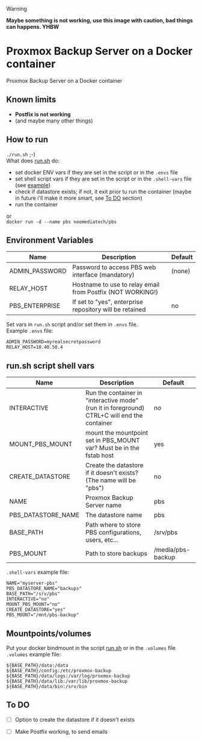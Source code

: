 > [!WARNING]
> **Maybe something is not working, use this image with caution, bad things can happens. YHBW**  

# Proxmox Backup Server on a Docker container
Proxmox Backup Server on a Docker container  

## Known limits
* **Postfix is not working**
* (and maybe many other things)  

## How to run
`./run.sh` ;-)  
What does [run.sh](run.sh) do:
* set docker ENV vars if they are set in the script or in the `.envs` file
* set shell script vars if they are set in the script or in the `.shell-vars` file (see [example](#environment-variables))
* check if datastore exists; if not, it exit prior tu run the container (maybe in future i'll make it more smart, see [To DO](#to-do) section)
* run the container
  
or  
`docker run -d --name pbs neomediatech/pbs`

## Environment Variables
| Name                | Description                                                     | Default         |
| ------------------- | --------------------------------------------------------------- | --------------- |
| ADMIN_PASSWORD      | Password to access PBS web interface (mandatory)                | (none)          |
| RELAY_HOST          | Hostname to use to relay email from Postfix (NOT WORKING!)      |                 |
| PBS_ENTERPRISE      | If set to "yes", enterprise repository will be retained         | no              |

Set vars in `run.sh` script and/or set them in `.envs` file.  
Example `.envs` file:
```
ADMIN_PASSWORD=myrealsecretpassword
RELAY_HOST=10.40.50.4
```
## run.sh script shell vars
| Name                | Description                                                     | Default         
| ------------------- | --------------------------------------------------------------- | --------------- 
| INTERACTIVE         | Run the container in "interactive mode" (run it in foreground)  <br /> CTRL+C will end the container | no 
| MOUNT_PBS_MOUNT     | mount the mountpoint set in PBS_MOUNT var? Must be in the fstab host | yes
| CREATE_DATASTORE    | Create the datastore if it doesn't exists? (The name will be "pbs") | no
| NAME                | Proxmox Backup Server name | pbs
| PBS_DATASTORE_NAME  | The datastore name | pbs
| BASE_PATH           | Path where to store PBS configurations, users, etc... | /srv/pbs
| PBS_MOUNT           | Path to store backups | /media/pbs-backup
  
`.shell-vars` example file:
```
NAME="myserver-pbs"
PBS_DATASTORE_NAME="backups"
BASE_PATH="/srv/pbs"
INTERACTIVE="no"
MOUNT_PBS_MOUNT="no"
CREATE_DATASTORE="yes"
PBS_MOUNT="/mnt/pbs-backup"

```
## Mountpoints/volumes
Put your docker bindmount in the script [run.sh](run.sh) or in the `.volumes` file  
`.volumes` example file:
```
${BASE_PATH}/data:/data
${BASE_PATH}/config:/etc/proxmox-backup
${BASE_PATH}/data/logs:/var/log/proxmox-backup
${BASE_PATH}/data/lib:/var/lib/proxmox-backup
${BASE_PATH}/data/bin:/srv/bin
```  
  
## To DO
- [ ] Option to create the datastore if it doesn't exists
- [ ] Make Postfix working, to send emails

